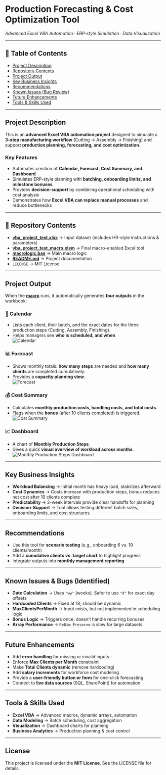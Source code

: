 # **Production Forecasting & Cost Optimization Tool**  
*Advanced Excel VBA Automation · ERP-style Simulation · Data Visualization*  

---

## 📑 Table of Contents  
- [Project Description](#project-description)  
- [Repository Contents](#repository-contents)  
- [Project Output](#project-output)  
- [Key Business Insights](#key-business-insights)  
- [Recommendations](#recommendations)  
- [Known Issues (Bug Review)](#known-issues--bugs-identified)  
- [Future Enhancements](#future-enhancements)  
- [Tools & Skills Used](#tools--skills-used)  

---

## Project Description  
This is an **advanced Excel VBA automation project** designed to simulate a **3-step manufacturing workflow** (Cutting → Assembly → Finishing) and support **production planning, forecasting, and cost optimization**.  

### Key Features  
- Automates creation of **Calendar, Forecast, Cost Summary, and Dashboard**  
- Simulates ERP-style planning with **batching, onboarding limits, and milestone bonuses**  
- Provides **decision-support** by combining operational scheduling with cost analysis  
- Demonstrates how **Excel VBA can replace manual processes** and reduce bottlenecks  

---

## 📂 Repository Contents  
- **[vba_project_test.xlsx](vba_project_test.xlsx)** → Input dataset (includes HR-style instructions & parameters)  
- **[vba_project_test_macro.xlsm](vba_project_test_macro.xlsm)** → Final macro-enabled Excel tool 
- **[macrologic.bas](macrologic.bas)** → Main macro logic  
- **[README.md](README.md)** → Project documentation  
- `LICENSE` → MIT License 

---

## Project Output

When the **[macro](macrologic.bas)** runs, it automatically generates **four outputs** in the workbook:

### 📅 Calendar
- Lists each client, their batch, and the exact dates for the three production steps (Cutting, Assembly, Finishing).  
- Helps managers see **who is scheduled, and when**.  
  ![Calendar](calender.png)

### 📊 Forecast
- Shows monthly totals: **how many steps** are needed and **how many clients** are completed cumulatively.  
- Provides a **capacity planning view**.  
  ![Forecast](forecast.png) 

### 💰 Cost Summary
- Calculates **monthly production costs, handling costs, and total costs**.  
- Flags when the **bonus** (after 10 clients completed) is triggered.  
  ![Cost Summary](cost_summary.png) 

### 📈 Dashboard
- A chart of **Monthly Production Steps**.  
- Gives a quick **visual overview of workload across months**.  
  ![Monthly Production Steps Dashboard](Monthly_Production_Steps_dashboard.png) 


---

## Key Business Insights  
- **Workload Balancing** → Initial month has heavy load, stabilizes afterward  
- **Cost Dynamics** → Costs increase with production steps, bonus reduces net cost after 10 clients complete  
- **Predictability** → 2-week intervals provide clear handoffs for planning  
- **Decision-Support** → Tool allows testing different batch sizes, onboarding limits, and cost structures  

---

## Recommendations  
- Use this tool for **scenario testing** (e.g., onboarding 6 vs. 10 clients/month)  
- Add a **cumulative clients vs. target chart** to highlight progress  
- Integrate outputs into **monthly management reporting**  

---

## Known Issues & Bugs (Identified)  
- **Date Calculation** → Uses `"ww"` (weeks). Safer to use `"d"` for exact day offsets  
- **Hardcoded Clients** → Fixed at 18; should be dynamic  
- **MaxClientsPerMonth** → Input exists, but not implemented in scheduling logic  
- **Bonus Logic** → Triggers once; doesn’t handle recurring bonuses  
- **Array Performance** → `ReDim Preserve` is slow for large datasets  

---

## Future Enhancements  
- Add **error handling** for missing or invalid inputs  
- Enforce **Max Clients per Month** constraint  
- Make **Total Clients dynamic** (remove hardcoding)  
- Add **salary increments** for workforce cost modeling  
- Provide a **user-friendly button or form** for one-click forecasting  
- Connect to **live data sources** (SQL, SharePoint) for automation  

---

## Tools & Skills Used  
- **Excel VBA** → Advanced macros, dynamic arrays, automation  
- **Data Modeling** → Batch scheduling, cost aggregation  
- **Visualization** → Dashboard charts for planning  
- **Business Analytics** → Production planning & cost control  

---

## License  
This project is licensed under the **MIT License**. See the LICENSE file for details.  
